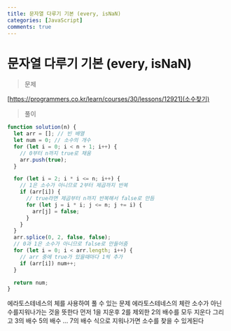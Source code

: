 ```yaml
---
title: 문자열 다루기 기본 (every, isNaN)
categories: [JavaScript]
comments: true
---
```


# 문자열 다루기 기본 (every, isNaN)

> 문제

[https://programmers.co.kr/learn/courses/30/lessons/12921](소수찾기)

> 풀이

```javascript
function solution(n) {
  let arr = []; // 빈 배열
  let num = 0; // 소수의 개수
  for (let i = 0; i < n + 1; i++) {
    // 0부터 n까지 true로 채움
    arr.push(true);
  }

  for (let i = 2; i * i <= n; i++) {
    // 1은 소수가 아니므로 2부터 제곱까지 반복
    if (arr[i]) {
      // true라면 제곱부터 n까지 반복해서 false로 만듬
      for (let j = i * i; j <= n; j += i) {
        arr[j] = false;
      }
    }
  }
  arr.splice(0, 2, false, false);
  // 0과 1은 소수가 아니므로 false로 만들어줌
  for (let i = 0; i < arr.length; i++) {
    // arr 중에 true가 있을때마다 1씩 추가
    if (arr[i]) num++;
  }

  return num;
}
```

에라토스테네스의 체를 사용하여 풀 수 있는 문제
에라토스테네스의 체란 소수가 아닌 수를지워나가는 것을 뜻한다
먼저 1을 지운후 2를 제외한 2의 배수를 모두 지운다 그리고 3의 배수 5의 배수 ... 7의 배수 식으로 지워나가면 소수를 찾을 수 있게된다
